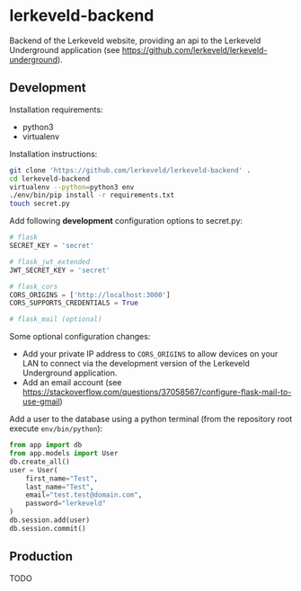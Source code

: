 # lerkeveld-backend
Backend of the Lerkeveld website, providing an api to the Lerkeveld Underground application (see https://github.com/lerkeveld/lerkeveld-underground).

## Development
Installation requirements:
- python3
- virtualenv

Installation instructions:

```bash
git clone 'https://github.com/lerkeveld/lerkeveld-backend' .
cd lerkeveld-backend
virtualenv --python=python3 env
./env/bin/pip install -r requirements.txt
touch secret.py
```

Add following **development** configuration options to secret.py:
```python
# flask
SECRET_KEY = 'secret'

# flask_jwt_extended
JWT_SECRET_KEY = 'secret'

# flask_cors
CORS_ORIGINS = ['http://localhost:3000']
CORS_SUPPORTS_CREDENTIALS = True

# flask_mail (optional)
```
Some optional configuration changes:
- Add your private IP address to `CORS_ORIGINS` to allow devices on your LAN to connect via the development version of the Lerkeveld Underground application.
- Add an email account (see https://stackoverflow.com/questions/37058567/configure-flask-mail-to-use-gmail)


Add a user to the database using a python terminal (from the repository root execute `env/bin/python`):
```python
from app import db
from app.models import User
db.create_all()
user = User(
    first_name="Test",
    last_name="Test",
    email="test.test@domain.com",
    password="lerkeveld"
)
db.session.add(user)
db.session.commit()
```

## Production
TODO
